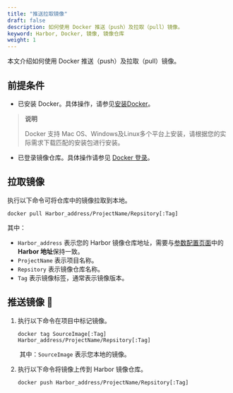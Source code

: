 ```yaml
---
title: "推送拉取镜像"
draft: false
description: 如何使用 Docker 推送（push）及拉取（pull）镜像。
keyword: Harbor, Docker, 镜像, 镜像仓库
weight: 1
---
```


本文介绍如何使用 Docker 推送（push）及拉取（pull）镜像。

## 前提条件

- 已安装 Docker。具体操作，请参见[安装Docker](https://docs.docker.com/get-docker/)。

> **说明**
>
> Docker 支持 Mac OS、Windows及Linux多个平台上安装，请根据您的实际需求下载匹配的安装包进行安装。

- 已登录镜像仓库。具体操作请参见 [Docker 登录](/container/harbor/quickstart/qs18_access_harbor/#docker-登录)。

## 拉取镜像

执行以下命令可将仓库中的镜像拉取到本地。

```
docker pull Harbor_address/ProjectName/Repsitory[:Tag]
```

其中：

- `Harbor_address` 表示您的 Harbor 镜像仓库地址，需要与[参数配置页面](../../config_para/modify_para/)中的 **Harbor 地址**保持一致。
- `ProjectName` 表示项目名称。
- `Repsitory` 表示镜像仓库名称。
- `Tag` 表示镜像标签，通常表示镜像版本。

## 推送镜像 

1. 执行以下命令在项目中标记镜像。

   ```
   docker tag SourceImage[:Tag] Harbor_address/ProjectName/Repsitory[:Tag]
   ```

   ​	其中：`SourceImage` 表示您本地的镜像。

2. 执行以下命令将镜像上传到 Harbor 镜像仓库。

   ```
   docker push Harbor_address/ProjectName/Repsitory[:Tag]
   ```

   

